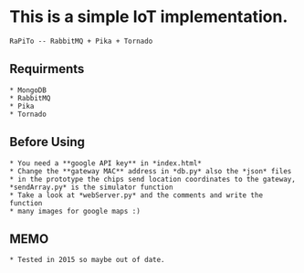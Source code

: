# This is a simple IoT implementation. 
	RaPiTo -- RabbitMQ + Pika + Tornado
	
## Requirments

	* MongoDB
	* RabbitMQ
	* Pika
	* Tornado

## Before Using
	
	* You need a **google API key** in *index.html*
	* Change the **gateway MAC** address in *db.py* also the *json* files
	* in the prototype the chips send location coordinates to the gateway, *sendArray.py* is the simulator function
	* Take a look at *webServer.py* and the comments and write the function 
	* many images for google maps :)


## MEMO
	* Tested in 2015 so maybe out of date.

